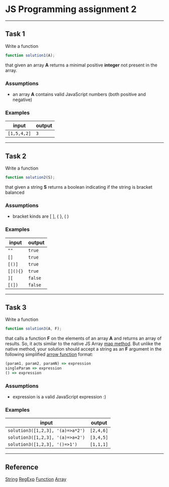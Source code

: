 # JS Programming assignment 2
---
## Task 1

Write a function 
```javascript
function solution1(A);
```
that given an array **A** returns a minimal positive **integer** not present in the array.

### Assumptions
- an array **A** contains valid JavaScript numbers (both positive and negative)

### Examples
|input|output|
|---|---|
|`[1,5,4,2]`|`3`|

---

## Task 2
Write a function 
```javascript
function solution2(S);
```
that given a string **S** returns a boolean indicating if the string is bracket balanced

### Assumptions
- bracket kinds are [ ], { }, ( )

### Examples
|input|output|
|---|---|
|`""`|`true`|
|`[]`|`true`|
|`[()]`|`true`|
|`[](){}`|`true`|
|`][`|`false`|
|`[(])`|`false`|
---
## Task 3
Write a function 
```javascript
function solution3(A, F);
```
that calls a function **F** on the elements of an array **A** and returns an array of results. So, it acts similar to the native JS Array [map method](https://developer.mozilla.org/ru/docs/Web/JavaScript/Reference/Global_Objects/Array/map). But unlike the native method, your solution should accept a string as an **F** argument in the following simplified [arrow function](https://developer.mozilla.org/en-US/docs/Web/JavaScript/Reference/Functions/Arrow_functions) format:

```javascript
(param1, param2, paramN) => expression
singleParam => expression
() => expression
```
### Assumptions
- expression is a valid JavaScript expression :)

### Examples
|input|output|
|---|---|
|`solution3([1,2,3], '(a)=>a*2')`|`[2,4,6]`|
|`solution3([1,2,3], '(a)=>a+2')`|`[3,4,5]`|
|`solution3([1,2,3], '()=>1')`|`[1,1,1]`|
---
## Reference
[String](https://developer.mozilla.org/en-US/docs/Web/JavaScript/Reference/Global_Objects/String)
[RegExp](https://developer.mozilla.org/en-US/docs/Web/JavaScript/Reference/Global_Objects/RegExp)
[Function](https://developer.mozilla.org/en-US/docs/Web/JavaScript/Reference/Global_Objects/Function)
[Array](https://developer.mozilla.org/en-US/docs/Web/JavaScript/Reference/Global_Objects/Array)
